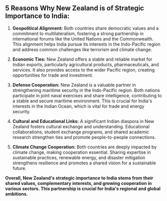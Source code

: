 ## 5 Reasons Why New Zealand is of Strategic Importance to India:

1. **Geopolitical Alignment:** Both countries share democratic values and a commitment to multilateralism, fostering a strong partnership in international forums like the United Nations and the Commonwealth. This alignment helps India pursue its interests in the Indo-Pacific region and address common challenges like terrorism and climate change.

2. **Economic Ties:** New Zealand offers a stable and reliable market for Indian exports, particularly agricultural products, pharmaceuticals, and services. It also provides access to the wider Pacific region, creating opportunities for trade and investment. 

3. **Defense Cooperation:**  New Zealand is a valuable partner in strengthening maritime security in the Indo-Pacific region. Both nations participate in joint naval exercises and share intelligence, contributing to a stable and secure maritime environment. This is crucial for India's interests in the Indian Ocean, which is vital for trade and energy security. 

4. **Cultural and Educational Links:** A significant Indian diaspora in New Zealand fosters cultural exchange and understanding.  Educational collaborations, student exchange programs, and shared academic research strengthen ties and promote people-to-people connections.

5. **Climate Change Cooperation:** Both countries are deeply impacted by climate change, making cooperation essential.  Sharing expertise in sustainable practices, renewable energy, and disaster mitigation strengthens resilience and promotes a shared vision for a sustainable future.

**Overall, New Zealand's strategic importance to India stems from their shared values, complementary interests, and growing cooperation in various sectors. This partnership is crucial for India's regional and global ambitions.** 
